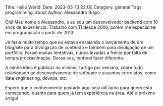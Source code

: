 Title: Hello World!
Date: 2023-03-13 22:00
Category: general
Tags: programming, about
Author: Alessandro Bispo

Olá! Meu nome é Alessandro, e eu sou um desenvolvedor backend com 10 anos de experiẽncia. Trabalho com TI desde 2006, porém me especializei em programação a partir de 2013.

Já fazia muito tempo que eu estava ensaiando o lançamento de um blog/site para divulgação de conteúdo e também para divulgação de um portfólio. Foram muitas tentativas, nunca levadas a frente por falta de tempo/procrastinação. Dessa vez, tentarei fazer diferente.

A minha idéia é publicar no mínimo 1 artigo por semana, sobre tudo relacionado ao desenvolvimento de software e assuntos correlatos, como data engineering, devops, etc.

Espero que o conhecimento postado aqui seja útil tanto para quem está começando, quanto para quem já tem experiência na área. Até o próximo artigo!